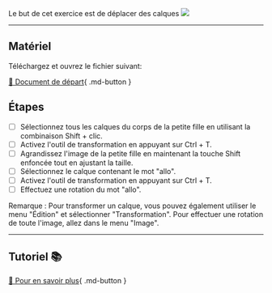 Le but de cet exercice est de déplacer des calques
<img src="images/vecteur_rompre.png">
***  

## Matériel
Téléchargez et ouvrez le fichier suivant:   

[📁 Document de départ](https://tim-montmorency.com/compendium/582-121%E2%80%93illustration-numerique/exercices_photoshop/images/vecteur_rompre.psd){ .md-button }   <br>



## Étapes
- [ ] Sélectionnez tous les calques du corps de la petite fille en utilisant la combinaison Shift + clic.
- [ ] Activez l'outil de transformation en appuyant sur Ctrl + T.
- [ ] Agrandissez l'image de la petite fille en maintenant la touche Shift enfoncée tout en ajustant la taille.
- [ ] Sélectionnez le calque contenant le mot "allo".
- [ ] Activez l'outil de transformation en appuyant sur Ctrl + T.
- [ ] Effectuez une rotation du mot "allo".

Remarque : Pour transformer un calque, vous pouvez également utiliser le menu "Édition" et sélectionner "Transformation". Pour effectuer une rotation de toute l'image, allez dans le menu "Image".


***  
## Tutoriel 📚
[📖 Pour en savoir plus](https://cmontmorency365-my.sharepoint.com/:v:/g/personal/flpilote_cmontmorency_qc_ca/EcdAqDGXjx1Iq6sfj6U6c1YBmEAb3fkLS0I5JUIlqlNIYg?nav=eyJyZWZlcnJhbEluZm8iOnsicmVmZXJyYWxBcHAiOiJPbmVEcml2ZUZvckJ1c2luZXNzIiwicmVmZXJyYWxBcHBQbGF0Zm9ybSI6IldlYiIsInJlZmVycmFsTW9kZSI6InZpZXciLCJyZWZlcnJhbFZpZXciOiJNeUZpbGVzTGlua0NvcHkifX0&e=bvYkyE){ .md-button }   <br>





